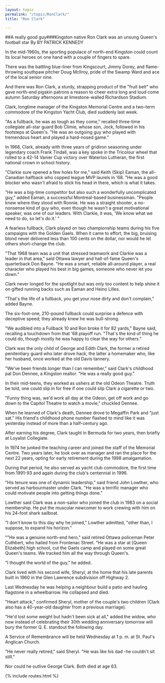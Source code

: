 ```yaml
---
layout: topic
permalink: "/topic/RonClark/"
title: "Ron Clark"

---
```


##A really good guy###Kingston native Ron Clark was an unsung Queen's football star
By BY PATRICK KENNEDY

In the mid-1960s, the sporting populace of north-end Kingston could count its local heroes on one hand with a couple of fingers to spare.

There was the battling blue-liner from Kingscourt, Jimmy Dorey, and flame-throwing southpaw pitcher Doug McIlroy, pride of the Swamp Ward and ace of the local senior nine.

And there was Ron Clark, a sturdy, strapping product of the "fruit belt" who gave north-end pigskin patrons a reason to cheer extra long and loud come autumn Saturday afternoons at limestone-walled Richardson Stadium.

Clark, longtime manager of the Kingston Memorial Centre and a two-term commodore of the Kingston Yacht Club, died suddenly last week.

"As a fullback, he was as tough as they come," recalled three-time collegiate all-star guard Bob Climie, whose son, Jock, followed in his footsteps at Queen's. "He was an outgoing guy who played with tremendous heart and played a hard-nosed game."

In 1968, Clark, already with three years of gridiron seasoning under legendary coach Frank Tindall, was a key spoke in the Tricolour wheel that rolled to a 42-14 Vanier Cup victory over Waterloo Lutheran, the first national crown in school history.

"Clarkie sure opened a few holes for me," said Keith (Skip) Eaman, the all-Canadian halfback who copped league MVP laurels in '68. "He was a good blocker who wasn't afraid to stick his head in there, which is what it takes.

"He was a big-time competitor but also such a wonderfully uncomplicated guy," added Eaman, a successful Montreal-based businessman. "People knew where they stood with Ronnie. He was a straight shooter, a no-nonsense kind of guy who, even though he wasn't a great motivational speaker, was one of our leaders. With Clarkie, it was, 'We know what we need to do, so let's do it.' "

A fearless fullback, Clark played on two championship teams during his five campaigns with the Golden Gaels. When it came to effort, the big, bruising blond never delivered less than 100 cents on the dollar, nor would he let others short-change the club.

"That 1968 team was a unit that stressed teamwork and Clarkie was a leader in that area," said Ottawa lawyer and hall-of-fame Queen's quarterback Don Bayne. "He was a smart, reliable all-around player, a real character who played his best in big games, someone who never let you down."

Clark never longed for the spotlight but was only too content to help shine it on gifted running backs such as Eaman and Heino Lilles.

"That's the life of a fullback, you get your nose dirty and don't complain," added Bayne.

The six-foot-one, 210-pound fullback could surprise a defence with deceptive speed; they already knew he was bull-strong.

"We audibled into a Fullback 10 and Ron broke it for 82 yards," Bayne said, recalling a touchdown from that '68 playoff run. "That's the kind of thing he could do, though mostly he was happy to clear the way for others."

Clark was the only child of George and Edith Clark, the former a retired penitentiary guard who later drove hack, the latter a homemaker who, like her husband, once worked at the old Davis tannery.

"We've been friends longer than I can remember," said Clark's childhood pal Don Dennee, a Kingston realtor. "He was a really good guy."

In their mid-teens, they worked as ushers at the old Odeon Theatre. Truth be told, one could slip in for free if one could slip Clark a cigarette or two.

"Funny thing was, we'd work all day at the Odeon, get off work and go down to the Capitol Theatre to watch a movie," chuckled Dennee.

When he learned of Clark's death, Dennee drove to Megaffin Park and "just sat." His friend's childhood phone number flashed to mind like it was yesterday instead of more than a half-century ago.

After earning his degree, Clark taught in Bermuda for two years, then briefly at Loyalist Collegiate.

In 1974 he junked the teaching career and joined the staff of the Memorial Centre. Two years later, he took over as manager and ran the place for the next 22 years, opting for early retirement during the 1998 amalgamation.

During that period, he also served as yacht club commodore, the first time from 1991-93 and again during the club's centennial in 1996.

"His tenure was one of dynamic leadership," said friend John Lowther, who served as harbourmaster under Clark. "He was a terrific manager who could motivate people into getting things done."

Lowther said Clark was a non-sailor who joined the club in 1983 on a social membership. He put the muscular newcomer to work crewing with him on his 24-foot shark sailboat.

"I don't know to this day why he joined," Lowther admitted, "other than, I suppose, to expand his horizon."

""He was a genuine north-end hero," said retired Ottawa policeman Peter Cuthbert, who hailed from Frontenac Street. "He was a star at [Queen Elizabeth] high school, cut the Gaels camp and played on some great Queen's teams. We tracked him all the way through Queen's.

"I thought the world of the guy," he added.

Clark lived with his second wife, Sheryl, at the home that his late parents built in 1960 in the Glen Lawrence subdivision off Highway 2.

Last Wednesday he was helping a neighbour build a patio and hauling flagstone in a wheelbarrow. He collapsed and died.

"Heart attack," confirmed Sheryl, mother of the couple's two children (Clark also has a 40-year-old daughter from a previous marriage).

"He'd lost some weight but hadn't been sick at all," added the widow, who now instead of celebrating their 30th wedding anniversary tomorrow will bury the former Q. E. standout the following day.

A Service of Remembrance will be held Wednesday at 1 p. m. at St. Paul's Anglican Church.

"He never really retired," said Sheryl. "He was like his dad -he couldn't sit still."

Nor could he outlive George Clark. Both died at age 63.

{% include routes.html %}
